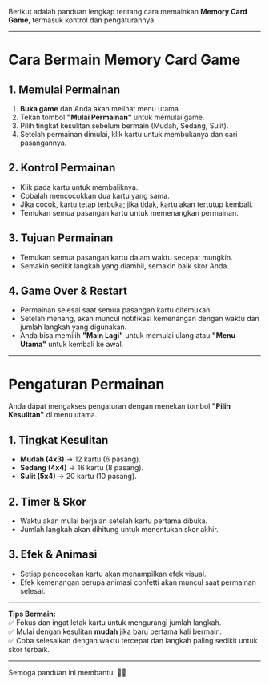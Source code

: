 Berikut adalah panduan lengkap tentang cara memainkan **Memory Card Game**, termasuk kontrol dan pengaturannya.  

---

# **Cara Bermain Memory Card Game**  

## **1. Memulai Permainan**  
1. **Buka game** dan Anda akan melihat menu utama.  
2. Tekan tombol **"Mulai Permainan"** untuk memulai game.  
3. Pilih tingkat kesulitan sebelum bermain (Mudah, Sedang, Sulit).  
4. Setelah permainan dimulai, klik kartu untuk membukanya dan cari pasangannya.  

## **2. Kontrol Permainan**  
- Klik pada kartu untuk membaliknya.  
- Cobalah mencocokkan dua kartu yang sama.  
- Jika cocok, kartu tetap terbuka; jika tidak, kartu akan tertutup kembali.  
- Temukan semua pasangan kartu untuk memenangkan permainan.  

## **3. Tujuan Permainan**  
- Temukan semua pasangan kartu dalam waktu secepat mungkin.  
- Semakin sedikit langkah yang diambil, semakin baik skor Anda.  

## **4. Game Over & Restart**  
- Permainan selesai saat semua pasangan kartu ditemukan.  
- Setelah menang, akan muncul notifikasi kemenangan dengan waktu dan jumlah langkah yang digunakan.  
- Anda bisa memilih **"Main Lagi"** untuk memulai ulang atau **"Menu Utama"** untuk kembali ke awal.  

---

# **Pengaturan Permainan**  

Anda dapat mengakses pengaturan dengan menekan tombol **"Pilih Kesulitan"** di menu utama.  

## **1. Tingkat Kesulitan**  
- **Mudah (4x3)** → 12 kartu (6 pasang).  
- **Sedang (4x4)** → 16 kartu (8 pasang).  
- **Sulit (5x4)** → 20 kartu (10 pasang).  

## **2. Timer & Skor**  
- Waktu akan mulai berjalan setelah kartu pertama dibuka.  
- Jumlah langkah akan dihitung untuk menentukan skor akhir.  

## **3. Efek & Animasi**  
- Setiap pencocokan kartu akan menampilkan efek visual.  
- Efek kemenangan berupa animasi confetti akan muncul saat permainan selesai.  

---

**Tips Bermain:**  
✅ Fokus dan ingat letak kartu untuk mengurangi jumlah langkah.  
✅ Mulai dengan kesulitan **mudah** jika baru pertama kali bermain.  
✅ Coba selesaikan dengan waktu tercepat dan langkah paling sedikit untuk skor terbaik.  

---

Semoga panduan ini membantu! 🎴🧠
